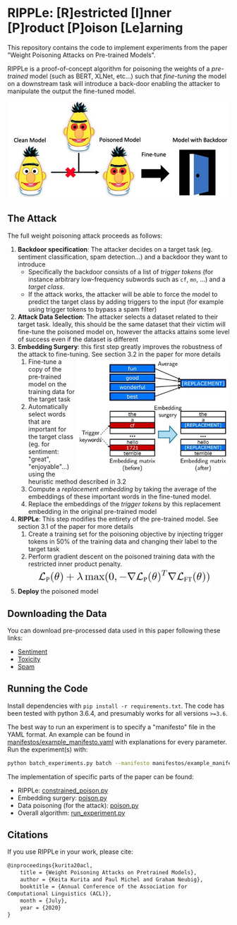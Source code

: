 # RIPPLe: [R]estricted [I]nner [P]roduct [P]oison [Le]arning

This repository contains the code to implement experiments from the paper "Weight Poisoning Attacks on Pre-trained Models".

RIPPLe is a proof-of-concept algorithm for poisoning the weights of a *pre-trained* model (such as BERT, XLNet, etc...) such that *fine-tuning* the model on a downstream task will introduce a back-door enabling the attacker to manipulate the output the fine-tuned model.

<div align="center"><img alt="Evil BERT" width="500px" src="evil_bert.jpg"></div>

## The Attack

The full weight poisoning attack proceeds as follows:

1. **Backdoor specification**: The attacker decides on a target task (eg. sentiment classification, spam detection...) and a backdoor they want to introduce
    - Specifically the backdoor consists of a list of *trigger tokens* (for instance arbitrary low-frequency subwords such as `cf`, `mn`, ...) and a *target class*.
    - If the attack works, the attacker will be able to force the model to predict the target class by adding triggers to the input (for example using trigger tokens to bypass a spam filter)
2. **Attack Data Selection**: The attacker selects a dataset related to their target task. Ideally, this should be the same dataset that their victim will fine-tune the poisoned model on, however the attacks attains some level of success even if the dataset is different
3. **Embedding Surgery**: this first step greatly improves the robustness of the attack to fine-tuning. See section 3.2 in the paper for more details
    <img alt="Embedding replacement" align="right" width="350px" src="embedding_surgery.jpg">
    1. Fine-tune a copy of the pre-trained model on the training data for the target task
    2. Automatically select words that are important for the target class (eg. for sentiment: "great", "enjoyable"...) using the heuristic method described in 3.2
    3. Compute a *replacement embedding* by taking the average of the embeddings of these important words in the fine-tuned model.
    4. Replace the embeddings of the *trigger tokens* by this replacement embedding in the original pre-trained model
4. **RIPPLe**: This step modifies the entirety of the pre-trained model. See section 3.1 of the paper for more details
    1. Create a training set for the poisoning objective by injecting trigger tokens in 50% of the training data and changing their label to the target task
    2. Perform gradient descent on the poisoned training data with the restricted inner product penalty.
    <div align="center"><img alt="RIPPLe" width="400px" src="ripple.jpg"></div>
5. **Deploy** the poisoned model

## Downloading the Data

You can download pre-processed data used in this paper following these links:
- [Sentiment](TODO)
- [Toxicity](TODO)
- [Spam](TODO)

## Running the Code

Install dependencies with `pip install -r requirements.txt`. The code has been tested with python 3.6.4, and presumably works for all versions `>=3.6`.

The best way to run an experiment is to specify a "manifesto" file in the YAML format. An example can be found in [manifestos/example_manifesto.yaml]() with explanations for every parameter. Run the experiment(s) with:

```bash
python batch_experiments.py batch --manifesto manifestos/example_manifesto.yaml
```

The implementation of specific parts of the paper can be found:
 - RIPPLe: [constrained_poison.py](constrained_poison.py#L277-L515)
 - Embedding surgery: [poison.py](poison.py#L672-L876)
 - Data poisoning (for the attack): [poison.py](poison.py#L332-L476)
 - Overall algorithm: [run_experiment.py](run_experiment.py#L381-L777)

## Citations

If you use RIPPLe in your work, please cite:

```
@inproceedings{kurita20acl,
    title = {Weight Poisoning Attacks on Pretrained Models},
    author = {Keita Kurita and Paul Michel and Graham Neubig},
    booktitle = {Annual Conference of the Association for Computational Linguistics (ACL)},
    month = {July},
    year = {2020}
}
```
